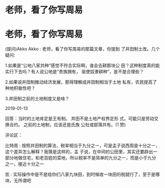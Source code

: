 # 老师，看了你写周易

# 老师，看了你写周易

(提问)Akko Akko : 老师，看了你写周易的那篇文章，你提到 了井田制土改。几个疑问:

1.如果是“公地八家共种”感觉不符合实际啊，谁会去耕那块公 田？这种制度真的能实行下去吗？有人说公地是“贵族拥有， 驱使奴隶耕种”，是不是合理些？

2.如果说井田制推动经济发展，那得理解成井田制相当于土地 私有，农民提高了种地积极性吧？

3.井田制之前的土地制度又是啥？

2019-01-13

回答：当时的土地肯定是王有制。 井田不是土地产权界定形 式，可能只是劳动交换合约。 之前的土地制，应该还是氏族 公社或部落共有。(1 赞)

评论区：

比特周 : 按照井田制的算法，税率相当于九分之一，可是孟子说西周是十分之一，这个差异怎么解释？我猜是这样的，孟 子说，在中间的公田里，其实还要辟出一部分地做住宅，和老百姓的菜地，所以税率不是简单的九分之一，而是小于九分 之一，接近十分之一

凯 : 实际操作中是不是给你们八家九块田，到时候收一块田的税就行了，至于是哪块，无所谓吧